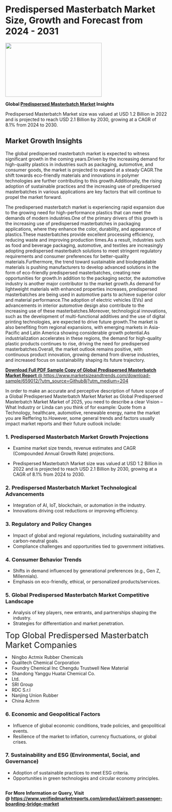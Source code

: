 <H1>Predispersed Masterbatch Market Size, Growth and Forecast from 2024 - 2031</H1><img class="aligncenter size-medium wp-image-584254" src="https://thirdeyenews.in/wp-content/uploads/2024/09/Global-Market-Research-300x168.jpeg" alt="" width="300" height="168" /><p><strong>Global&nbsp;<a href="https://www.marketsizeandtrends.com/download-sample/659012/?utm_source=Github8j?utm_medium=204">Predispersed Masterbatch Market</a> Insights</strong></p><p>Predispersed Masterbatch Market size was valued at USD 1.2 Billion in 2022 and is projected to reach USD 2.1 Billion by 2030, growing at a CAGR of 8.1% from 2024 to 2030.</p><p><h2>Market Growth Insights</h2> <p>The global predispersed masterbatch market is expected to witness significant growth in the coming years.Driven by the increasing demand for high-quality plastics in industries such as packaging, automotive, and consumer goods, the market is projected to expand at a steady CAGR.The shift towards eco-friendly materials and innovations in polymer technologies are further contributing to this growth.Additionally, the rising adoption of sustainable practices and the increasing use of predispersed masterbatches in various applications are key factors that will continue to propel the market forward.</p> <p><a href="#"></a></p> <p>The predispersed masterbatch market is experiencing rapid expansion due to the growing need for high-performance plastics that can meet the demands of modern industries.One of the primary drivers of this growth is the increasing use of predispersed masterbatches in packaging applications, where they enhance the color, durability, and appearance of plastics.These masterbatches provide excellent processing efficiency, reducing waste and improving production times.As a result, industries such as food and beverage packaging, automotive, and textiles are increasingly adopting predispersed masterbatch solutions to meet stringent regulatory requirements and consumer preferences for better-quality materials.Furthermore, the trend toward sustainable and biodegradable materials is pushing manufacturers to develop advanced solutions in the form of eco-friendly predispersed masterbatches, creating new opportunities for growth.In addition to the packaging sector, the automotive industry is another major contributor to the market growth.As demand for lightweight materials with enhanced properties increases, predispersed masterbatches are being used in automotive parts to achieve superior color and material performance.The adoption of electric vehicles (EVs) and advancements in interior automotive design also contribute to the increasing use of these masterbatches.Moreover, technological innovations, such as the development of multi-functional additives and the use of digital printing technologies, are expected to drive future growth.The market is also benefiting from regional expansions, with emerging markets in Asia-Pacific and Latin America showing considerable growth potential.As industrialization accelerates in these regions, the demand for high-quality plastic products continues to rise, driving the need for predispersed masterbatches.Overall, the market outlook remains positive, with continuous product innovation, growing demand from diverse industries, and increased focus on sustainability shaping its future trajectory.</p> <p><a href="#"></p><p><span class=""><strong>Download Full PDF Sample Copy of Global Predispersed Masterbatch Market Report</strong> @ <a href="https://www.marketsizeandtrends.com/download-sample/659012/?utm_source=Github8j?utm_medium=204" target="_blank">https://www.marketsizeandtrends.com/download-sample/659012/?utm_source=Github8j?utm_medium=204</a></span></p><p>In order to make an accurate and perceptive description of future scope of a Global&nbsp;Predispersed Masterbatch Market Market as Global&nbsp;Predispersed Masterbatch Market Market of 2025, you need to describe a clear Vision &ndash; What Industry or Linda can you think of for example: Quote from a Technology, healthcare, automotive, renewable energy, name the market you are Reffering to.However, some general trends and factors usually impact market reports and their future outlook include:</p><h3>1.&nbsp;<strong>Predispersed Masterbatch Market Growth Projections</strong></h3><ul><li>Examine market size trends, revenue estimates and CAGR (Compounded Annual Growth Rate) projections.</li><li><p>Predispersed Masterbatch Market size was valued at USD 1.2 Billion in 2022 and is projected to reach USD 2.1 Billion by 2030, growing at a CAGR of 8.1% from 2024 to 2030.</p></li></ul><h3>2.&nbsp;<strong>Predispersed Masterbatch Market Technological Advancements</strong></h3><ul><li>Integration of AI, IoT, blockchain, or automation in the industry.</li><li>Innovations driving cost reductions or improving efficiency.</li></ul><h3>3.&nbsp;<strong>Regulatory and Policy Changes</strong></h3><ul><li>Impact of global and regional regulations, including sustainability and carbon-neutral goals.</li><li>Compliance challenges and opportunities tied to government initiatives.</li></ul><h3>4.&nbsp;<strong>Consumer Behavior Trends</strong></h3><ul><li>Shifts in demand influenced by generational preferences (e.g., Gen Z, Millennials).</li><li>Emphasis on eco-friendly, ethical, or personalized products/services.</li></ul><h3>5.&nbsp;<strong>Global Predispersed Masterbatch Market Competitive Landscape</strong></h3><ul><li>Analysis of key players, new entrants, and partnerships shaping the industry.</li><li>Strategies for differentiation and market penetration.</li></ul><p data-pm-slice="1 1 []"><span style="color: inherit; font-family: inherit; font-size: 25px;">Top Global Predispersed Masterbatch Market Companies</span></p><div class="" data-test-id=""><p><li>Ningbo Actmix Rubber Chemicals</li><li> Qualitech Chemical Corporation</li><li> Foundry Chemical Inc Chengdu Trustwell New Material</li><li> Shandong Yanggu Huatai Chemical Co.</li><li> Ltd.</li><li> SRI Group</li><li> RDC S.r.l</li><li> Nanjing Union Rubber</li><li> China Achrm</li></p></div><h3>6.&nbsp;<strong>Economic and Geopolitical Factors</strong></h3><ul><li>Influence of global economic conditions, trade policies, and geopolitical events.</li><li>Resilience of the market to inflation, currency fluctuations, or global crises.</li></ul><h3>7.&nbsp;<strong>Sustainability and ESG (Environmental, Social, and Governance)</strong></h3><ul><li>Adoption of sustainable practices to meet ESG criteria.</li><li>Opportunities in green technologies and circular economy principles.</li></ul><h2><strong style="font-size: 14px;">For More Information or Query, Visit @&nbsp;</strong><a style="background-color: #ffffff; font-size: 14px;" href="https://www.marketsizeandtrends.com/report/predispersed-masterbatch-market/" target="_blank">https://www.verifiedmarketreports.com/product/airport-passenger-boarding-bridge-market</a></h2>